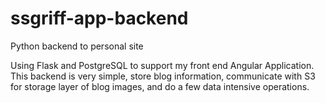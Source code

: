 # ssgriff-app-backend
Python backend to personal site

Using Flask and PostgreSQL to support my front end Angular Application. This backend is very simple, store blog information,
communicate with S3 for storage layer of blog images, and do a few data intensive operations.
